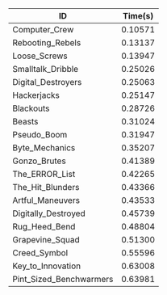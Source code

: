 |ID|Time(s)|
|-|-|
|Computer_Crew|0.10571|
|Rebooting_Rebels|0.13137|
|Loose_Screws|0.13947|
|Smalltalk_Dribble|0.25026|
|Digital_Destroyers|0.25063|
|Hackerjacks|0.25147|
|Blackouts|0.28726|
|Beasts|0.31024|
|Pseudo_Boom|0.31947|
|Byte_Mechanics|0.35207|
|Gonzo_Brutes|0.41389|
|The_ERROR_List|0.42265|
|The_Hit_Blunders|0.43366|
|Artful_Maneuvers|0.43533|
|Digitally_Destroyed|0.45739|
|Rug_Heed_Bend|0.48804|
|Grapevine_Squad|0.51300|
|Creed_Symbol|0.55596|
|Key_to_Innovation|0.63008|
|Pint_Sized_Benchwarmers|0.63981|

